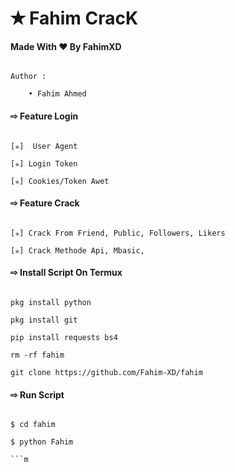 
# ✭ Fahim CracK

#### Made With ❤️ By FahimXD 

``` 

Author :

    • Fahim Ahmed

```

#### ⇨  Feature Login

```

[✯]  User Agent

[✯] Login Token  

[✯] Cookies/Token Awet  

```

#### ⇨  Feature Crack

```

[✯] Crack From Friend, Public, Followers, Likers    

[✯] Crack Methode Api, Mbasic, 

```

#### ⇨  Install Script On Termux

```

pkg install python

pkg install git

pip install requests bs4

rm -rf fahim

git clone https://github.com/Fahim-XD/fahim

```

#### ⇨  Run Script

```

$ cd fahim    

$ python Fahim

```m
